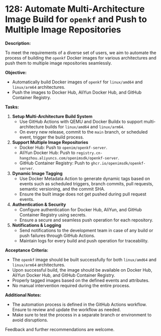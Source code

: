 # 128: Automate Multi-Architecture Image Build for `openkf` and Push to Multiple Image Repositories

**Description:**

To meet the requirements of a diverse set of users, we aim to automate the process of building the `openkf` Docker images for various architectures and push them to multiple image repositories seamlessly.

**Objective:**

- Automatically build Docker images of `openkf` for `linux/amd64` and `linux/arm64` architectures.
- Push the images to Docker Hub, AliYun Docker Hub, and GitHub Container Registry.

**Tasks:**

1. **Setup Multi-Architecture Build System**
   - Use GitHub Actions with QEMU and Docker Buildx to support multi-architecture builds for `linux/amd64` and `linux/arm64`.
   - On every new release, commit to the `main` branch, or scheduled event, trigger the build process.
2. **Support Multiple Image Repositories**
   - Docker Hub: Push to `openim/openkf-server`.
   - AliYun Docker Hub: Push to `registry.cn-hangzhou.aliyuncs.com/openimsdk/openkf-server`.
   - GitHub Container Registry: Push to `ghcr.io/openimsdk/openkf-server`.
3. **Dynamic Image Tagging**
   - Use Docker Metadata Action to generate dynamic tags based on events such as scheduled triggers, branch commits, pull requests, semantic versioning, and the commit SHA.
   - Ensure the built image does not get pushed during pull request events.
4. **Authentication & Security**
   - Configure authentication for Docker Hub, AliYun, and GitHub Container Registry using secrets.
   - Ensure a secure and seamless push operation for each repository.
5. **Notifications & Logging**
   - Send notifications to the development team in case of any build or push failures through GitHub Actions.
   - Maintain logs for every build and push operation for traceability.

**Acceptance Criteria:**

- The `openkf` image should be built successfully for both `linux/amd64` and `linux/arm64` architectures.
- Upon successful build, the image should be available on Docker Hub, AliYun Docker Hub, and GitHub Container Registry.
- Properly tagged images based on the defined events and attributes.
- No manual intervention required during the entire process.

**Additional Notes:**

- The automation process is defined in the GitHub Actions workflow. Ensure to review and update the workflow as needed.
- Make sure to test the process in a separate branch or environment to avoid disruptions.

Feedback and further recommendations are welcome.



